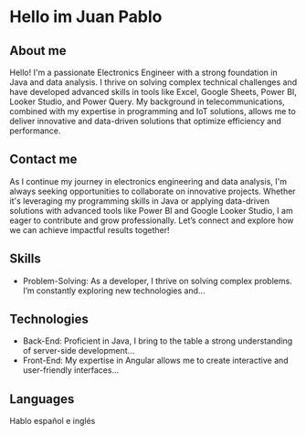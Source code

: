 # Hello im Juan Pablo

## About me

Hello! I'm a passionate Electronics Engineer with a strong foundation in Java and data analysis. I thrive on solving complex technical challenges and have developed advanced skills in tools like Excel, Google Sheets, Power BI, Looker Studio, and Power Query. My background in telecommunications, combined with my expertise in programming and IoT solutions, allows me to deliver innovative and data-driven solutions that optimize efficiency and performance.

## Contact me

As I continue my journey in electronics engineering and data analysis, I'm always seeking opportunities to collaborate on innovative projects. Whether it's leveraging my programming skills in Java or applying data-driven solutions with advanced tools like Power BI and Google Looker Studio, I am eager to contribute and grow professionally. Let’s connect and explore how we can achieve impactful results together!


## Skills

- Problem-Solving: As a developer, I thrive on solving complex problems. I’m constantly exploring new technologies and...



## Technologies

- Back-End: Proficient in Java, I bring to the table a strong understanding of server-side development...
- Front-End: My expertise in Angular allows me to create interactive and user-friendly interfaces...



## Languages

Hablo español e inglés
